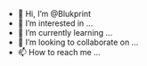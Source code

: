 - 👋 Hi, I’m @Blukprint
- 👀 I’m interested in ...
- 🌱 I’m currently learning ...
- 💞️ I’m looking to collaborate on ...
- 📫 How to reach me ...

<!---
Blukprint/Blukprint is a ✨ special ✨ repository because its `README.md` (this file) appears on your GitHub profile.
You can click the Preview link to take a look at your changes.
--->
